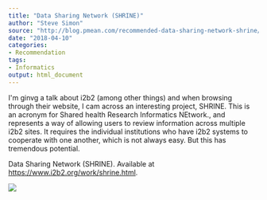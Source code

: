 ```yaml
---
title: "Data Sharing Network (SHRINE)"
author: "Steve Simon"
source: "http://blog.pmean.com/recommended-data-sharing-network-shrine/"
date: "2018-04-10"
categories:
- Recommendation
tags:
- Informatics
output: html_document
---
```


I'm ginvg a talk about i2b2 (among other things) and when browsing
through their website, I cam across an interesting project, SHRINE. This
is an acronym for Shared health Research Informatics NEtwork., and
represents a way of allowing users to review information across multiple
i2b2 sites. It requires the individual institutions who have i2b2
systems to cooperate with one another, which is not always easy. But
this has tremendous potential.

<!---More--->

Data Sharing Network (SHRINE). Available at
<https://www.i2b2.org/work/shrine.html>.

![](http://www.pmean.com/new-images/18/recommended-data-sharing-network-shrine01.png)





